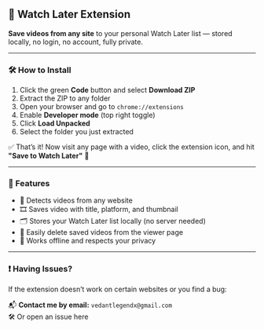 ## 🧩 Watch Later Extension

**Save videos from any site** to your personal Watch Later list — stored locally, no login, no account, fully private.

---

### 🛠 How to Install

1. Click the green **Code** button and select **Download ZIP**  
2. Extract the ZIP to any folder  
3. Open your browser and go to `chrome://extensions`  
4. Enable **Developer mode** (top right toggle)  
5. Click **Load Unpacked**  
6. Select the folder you just extracted

✅ That’s it! Now visit any page with a video, click the extension icon, and hit **"Save to Watch Later"** 🎥

---

### 🎯 Features

- 📍 Detects videos from any website  
- 🎞 Saves video with title, platform, and thumbnail  
- 🗂 Stores your Watch Later list locally (no server needed)  
- 🧹 Easily delete saved videos from the viewer page  
- 🧠 Works offline and respects your privacy

---

### ❗ Having Issues?

If the extension doesn’t work on certain websites or you find a bug:

📬 **Contact me by email:** `vedantlegendx@gmail.com`  
🛠 Or open an issue here
